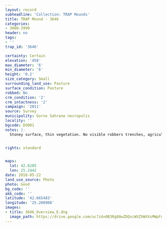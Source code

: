 ```yaml
---
layout: record
subheadline: 'Collection: TRAP Mounds'
title: TRAP Mound - 3646
categories:
- 3000-3999
header: no
tags:
- ''
trap_id: '3646'

certainty: Certain
elevation: '458'
max_diameter: '6'
min_diameter: '6'
height: '0.2'
size_category: Small
surrounding_land_use: Pasture
surface_condition: Pasture
robbed: No
crm_condition: '2'
crm_intactness: '2'
campaign: '2011'
source: Survey
municipality: Gorno Sahrane necropolis
locality: ''
bgcode: DS001
notes: |-
  Stoney surface, thin vegetation. No visible robbers trenches, agricultural damage.


rights: standard


maps:
  lat: 42.6285
  lon: 25.2442
date: 2018-05-22
land_use_source: Photo
photo: Good
bg_code: ''
akb_code: ''
latitude: '42.665483'
longitude: '25.208908'
images:
- title: 3646_Overview_E.dng
  image_path: https://drive.google.com/uc?id=0B3Rg88wZDQscWXZhWXVsMWpFdFU
---
```

